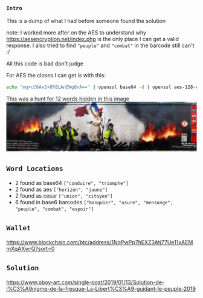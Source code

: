 
### `Intro`
This is a dump of what I had before someone found the solution

note: I worked more after on the AES to understand why https://aesencryption.net/index.php is the only place I can get a valid response. I also tried to find `"peuple"` and `"combat"` in the barcode still can't :/

All this code is bad don't judge

For AES the closes I can get is with this:
``` bash
echo 'mq+cC6Ax2+8R8LAnEWgQnA==' | openssl base64 -d | openssl aes-128-cbc -d -iv 313233343536373862307a323334356e -K 3033303132303039
```

This was a hunt for 12 words hidden in this image
![alt text](https://raw.githubusercontent.com/anzerr/street.art.hunt/master/util/image.jpg)

## `Word Locations`
- 2 found as base64 `["conduire", "triomphe"]`
- 2 found as aes `["horizon", "jaune"]`
- 2 found as cesar `["union", "citoyen"]`
- 6 found in base6 barcodes `["banquier", "usure", "mensonge", "peuple", "combat", "espoir"]`

## `Wallet`
https://www.blockchain.com/btc/address/1NqPwPp7hEXZ3Atj77Ue11xAEMmXqAXwrQ?sort=0

## `Solution`
https://www.pboy-art.com/single-post/2019/01/13/Solution-de-l%C3%A9nigme-de-la-fresque-La-Libert%C3%A9-guidant-le-peuple-2019